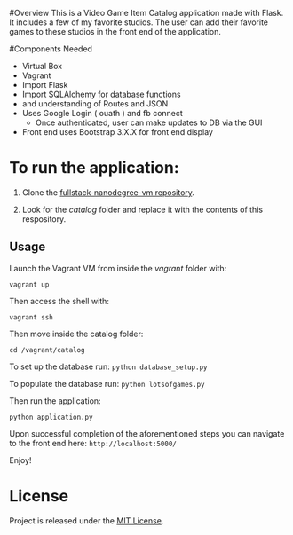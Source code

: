 #Overview
This is a Video Game Item Catalog application made with Flask. It includes a few of my favorite studios. The user can add their favorite games to these studios in the front end of the application.

#Components Needed
- Virtual Box
- Vagrant
- Import Flask
- Import SQLAlchemy for database functions
- and understanding of Routes and JSON
- Uses Google Login ( ouath ) and fb connect
    - Once authenticated, user can make updates to DB via the GUI
- Front end uses Bootstrap 3.X.X for front end display


# To run the application:

1. Clone the [fullstack-nanodegree-vm repository](https://github.com/udacity/fullstack-nanodegree-vm).

2. Look for the *catalog* folder and replace it with the contents of this respository.

## Usage

Launch the Vagrant VM from inside the *vagrant* folder with:

`vagrant up`

Then access the shell with:

`vagrant ssh`

Then move inside the catalog folder:

`cd /vagrant/catalog`

To set up the database run:
`python database_setup.py`

To populate the database run:
`python lotsofgames.py`

Then run the application:

`python application.py`

Upon successful completion of the aforementioned steps you can navigate to the front end here:
`http://localhost:5000/`


Enjoy!

# License
Project is released under the [MIT License](http://opensource.org/licenses/MIT).
